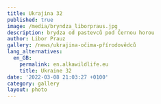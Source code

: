 ```yaml
---
title: Ukrajina 32
published: true
image: /media/bryndza_liborpraus.jpg
description: brydza od pastevců pod Černou horou
author: Libor Prauz
gallery: /news/ukrajina-očima-přírodovědců
lang_alternatives:
  en_GB:
    permalink: en.alkawildlife.eu
    title: Ukraine 32
date: '2022-03-08 21:03:27 +0100'
category: gallery
layout: photo
---
```


